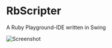 RbScripter
==========

A Ruby Playground-IDE written in Swing

![Screenshot](http://i.imgur.com/IImESgu.png "Screenshot of the initial commit")
